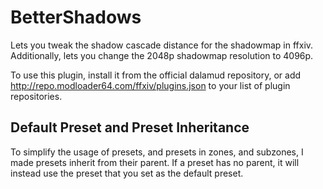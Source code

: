 # BetterShadows
Lets you tweak the shadow cascade distance for the shadowmap in ffxiv. Additionally, lets you change the 2048p shadowmap resolution to 4096p.

To use this plugin, install it from the official dalamud repository, or add http://repo.modloader64.com/ffxiv/plugins.json to your list of plugin repositories.

## Default Preset and Preset Inheritance
To simplify the usage of presets, and presets in zones, and subzones, I made presets inherit from their parent. If a preset has no parent, it will instead use the preset that you set as the default preset.

